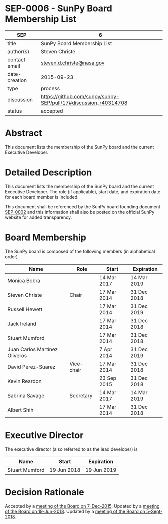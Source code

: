 # SEP-0006 - SunPy Board Membership List

| SEP           | 6                                                               |
|---------------|-----------------------------------------------------------------|
| title         | SunPy Board Membership List                                     |
| author(s)     | Steven Christe                                                  |
| contact email | steven.d.christe@nasa.gov                                       |
| date-creation | 2015-09-23                                                      |
| type          | process                                                         |
| discussion    | https://github.com/sunpy/sunpy-SEP/pull/17#discussion_r40314708 |
| status        | accepted                                                        |

# Abstract
This document lists the membership of the SunPy board and the current Executive Developer.

# Detailed Description
This document lists the membership of the SunPy board and the current Executive Developer.
The role (if applicable), start date, and expiration date for each board member is included.

This document shall be referenced by the SunPy board
founding document [SEP-0002](https://github.com/sunpy/sunpy-SEP/blob/master/SEP-0002.md) and this information shall also be posted on the official SunPy website for added transparency.

# Board Membership
The SunPy board is composed of the following members (in alphabetical order)

| Name                          | Role              | Start       |  Expiration |
|-------------------------------|-------------------|-------------|-------------|
| Monica Bobra                  |                   | 14 Mar 2017 | 14 Mar 2019 |
| Steven Christe                | Chair             | 17 Mar 2014 | 31 Dec 2018 |
| Russell Hewett                |                   | 17 Mar 2014 | 31 Dec 2019 |
| Jack Ireland                  |                   | 17 Mar 2014 | 31 Dec 2018 |
| Stuart Mumford                |                   | 17 Mar 2014 | 31 Dec 2018 |
| Juan Carlos Martínez Oliveros |                   |  7 Apr 2014 | 31 Dec 2019 |
| David Perez-Suarez            | Vice-chair        | 17 Mar 2014 | 31 Dec 2018 |
| Kevin Reardon                 |                   | 23 Sep 2015 | 31 Dec 2018 |
| Sabrina Savage                | Secretary         | 14 Mar 2017 | 14 Mar 2019 |
| Albert Shih                   |                   | 17 Mar 2014 | 31 Dec 2018 |

# Executive Director
The executive director (also referred to as the lead developer) is

| Name           | Start        | Expiration |
|----------------|--------------|------------|
| Stuart Mumford | 19 Jun 2018  | 19 Jun 2019|

# Decision Rationale
Accepted by a [meeting of the Board on 7-Dec-2015](https://github.com/sunpy/sunpy/wiki/Minutes-of-SunPy-Board-Meeting-12-07-15).
Updated by a [meeting of the Board on 19-Jun-2018](https://github.com/sunpy/sunpy/wiki/Minutes-of-SunPy-Board-Meeting-20180610).
Updated by a [meeting of the Board on 5-Sept-2018](https://github.com/sunpy/sunpy/wiki/Minutes-of-SunPy-Board-Meeting-20180905).

